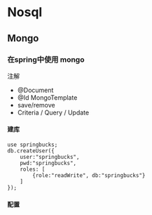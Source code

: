 # Nosql


## Mongo
### 在spring中使用 mongo
注解
- @Document
- @Id
MongoTemplate
- save/remove
- Criteria / Query / Update

#### 建库
```mongo
use springbucks;
db.createUser({
	user:"springbucks", 
	pwd:"springbucks", 
	roles: [
		{role:"readWrite", db:"springbucks"}
	]
});
```
#### 配置
```JAVA

```